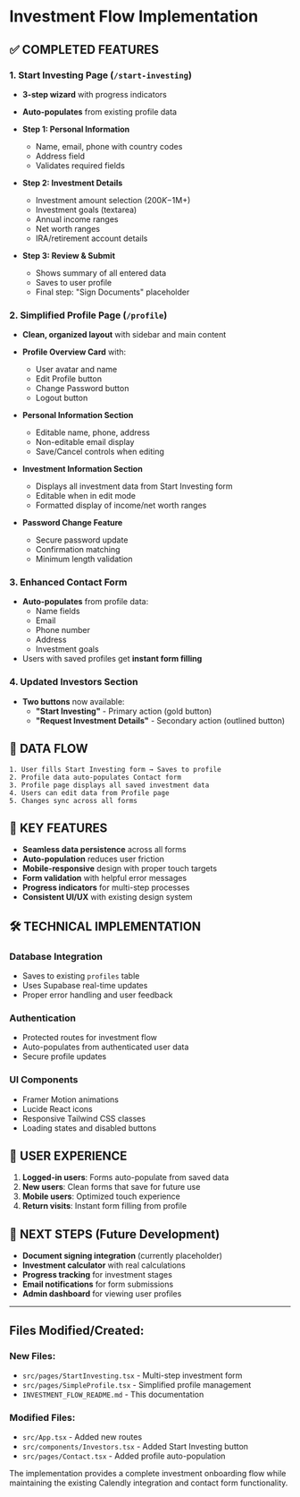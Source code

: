 # Investment Flow Implementation

## ✅ COMPLETED FEATURES

### 1. Start Investing Page (`/start-investing`)
- **3-step wizard** with progress indicators
- **Auto-populates** from existing profile data
- **Step 1: Personal Information**
  - Name, email, phone with country codes
  - Address field
  - Validates required fields

- **Step 2: Investment Details** 
  - Investment amount selection ($200K-$1M+)
  - Investment goals (textarea)
  - Annual income ranges
  - Net worth ranges
  - IRA/retirement account details

- **Step 3: Review & Submit**
  - Shows summary of all entered data
  - Saves to user profile
  - Final step: "Sign Documents" placeholder

### 2. Simplified Profile Page (`/profile`)
- **Clean, organized layout** with sidebar and main content
- **Profile Overview Card** with:
  - User avatar and name
  - Edit Profile button
  - Change Password button  
  - Logout button

- **Personal Information Section**
  - Editable name, phone, address
  - Non-editable email display
  - Save/Cancel controls when editing

- **Investment Information Section**
  - Displays all investment data from Start Investing form
  - Editable when in edit mode
  - Formatted display of income/net worth ranges

- **Password Change Feature**
  - Secure password update
  - Confirmation matching
  - Minimum length validation

### 3. Enhanced Contact Form
- **Auto-populates** from profile data:
  - Name fields
  - Email
  - Phone number
  - Address
  - Investment goals
- Users with saved profiles get **instant form filling**

### 4. Updated Investors Section
- **Two buttons** now available:
  - **"Start Investing"** - Primary action (gold button)
  - **"Request Investment Details"** - Secondary action (outlined button)

## 🔄 DATA FLOW

```
1. User fills Start Investing form → Saves to profile
2. Profile data auto-populates Contact form
3. Profile page displays all saved investment data
4. Users can edit data from Profile page
5. Changes sync across all forms
```

## 🎯 KEY FEATURES

- **Seamless data persistence** across all forms
- **Auto-population** reduces user friction
- **Mobile-responsive** design with proper touch targets
- **Form validation** with helpful error messages
- **Progress indicators** for multi-step processes
- **Consistent UI/UX** with existing design system

## 🛠 TECHNICAL IMPLEMENTATION

### Database Integration
- Saves to existing `profiles` table
- Uses Supabase real-time updates
- Proper error handling and user feedback

### Authentication
- Protected routes for investment flow
- Auto-populates from authenticated user data
- Secure profile updates

### UI Components
- Framer Motion animations
- Lucide React icons
- Responsive Tailwind CSS classes
- Loading states and disabled buttons

## 📱 USER EXPERIENCE

1. **Logged-in users**: Forms auto-populate from saved data
2. **New users**: Clean forms that save for future use  
3. **Mobile users**: Optimized touch experience
4. **Return visits**: Instant form filling from profile

## 🔮 NEXT STEPS (Future Development)

- **Document signing integration** (currently placeholder)
- **Investment calculator** with real calculations
- **Progress tracking** for investment stages
- **Email notifications** for form submissions
- **Admin dashboard** for viewing user profiles

---

## Files Modified/Created:

### New Files:
- `src/pages/StartInvesting.tsx` - Multi-step investment form
- `src/pages/SimpleProfile.tsx` - Simplified profile management  
- `INVESTMENT_FLOW_README.md` - This documentation

### Modified Files:
- `src/App.tsx` - Added new routes
- `src/components/Investors.tsx` - Added Start Investing button
- `src/pages/Contact.tsx` - Added profile auto-population

The implementation provides a complete investment onboarding flow while maintaining the existing Calendly integration and contact form functionality.
